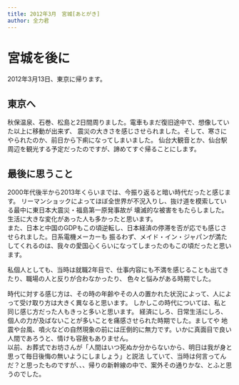 ```yaml
---
title: 2012年3月　宮城[あとがき]
author: 全力君
---
```


# 宮城を後に

2012年3月13日、東京に帰ります。

## 東京へ

秋保温泉、石巻、松島と2日間周りました。電車もまだ復旧途中で、想像していた以上に移動が出来ず、
震災の大きさを感じさせられました。そして、寒さにやられたのか、前日から下痢になってしまいました。
仙台大観音とか、仙台駅周辺を観光する予定だったのですが、諦めてすぐ帰ることにします。

## 最後に思うこと

2000年代後半から2013年くらいまでは、今振り返ると暗い時代だったと感じます。
リーマンショックによってほぼ全世界が不況入りし、抜け道を模索している最中に東日本大震災・福島第一原発事故が
壊滅的な被害をもたらしました。生活に大きな変化があった人も多かったと思います。  
また、日本と中国のGDPもこの頃逆転し、日本経済の停滞を否が応でも感じさせられました。日系電機メーカーも
振るわず、メイド・イン・ジャパンが満たしてくれるのは、我々の愛国心くらいになってしまったのもこの頃だったと思います。  

私個人としても、当時は就職2年目で、仕事内容にも不満を感じることも出てきたり、職場の人と反りが合わなかったり、
色々と悩みがある時期でした。

時代に対する感じ方は、その時の年齢やその人の置かれた状況によって、人によって受け取り方は大きく異なると思います。
しかしこの時代については、私と同じ感じ方だった人もきっと多いと思います。
経済にしろ、日常生活にしろ、個人の力が及ばないことが多いことを痛感させられた時期でした。ましてや
地震や台風、噴火などの自然現象の前には圧倒的に無力です。いかに真面目で良い人間であろうと、情けも容赦もありません。  
以前、お葬式でお坊さんが「人間はいつ死ぬか分からないから、明日は我が身と思って毎日後悔の無いようにしましょう」と説法
していて、当時は何言ってんだ？と思ったものですが、、、帰りの新幹線の中で、案外その通りかな、とふと思うのでした。




